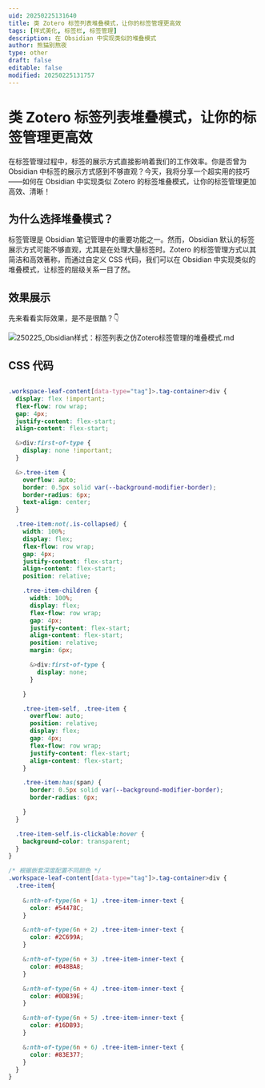 ```yaml
---
uid: 20250225131640
title: 类 Zotero 标签列表堆叠模式，让你的标签管理更高效
tags: [样式美化, 标签栏, 标签管理]
description: 在 Obsidian 中实现类似的堆叠模式
author: 熊猫别熬夜
type: other
draft: false
editable: false
modified: 20250225131757
---
```


# 类 Zotero 标签列表堆叠模式，让你的标签管理更高效

在标签管理过程中，标签的展示方式直接影响着我们的工作效率。你是否曾为 Obsidian 中标签的展示方式感到不够直观？今天，我将分享一个超实用的技巧——如何在 Obsidian 中实现类似 Zotero 的标签堆叠模式，让你的标签管理更加高效、清晰！

## 为什么选择堆叠模式？

标签管理是 Obsidian 笔记管理中的重要功能之一。然而，Obsidian 默认的标签展示方式可能不够直观，尤其是在处理大量标签时。Zotero 的标签管理方式以其简洁和高效著称，而通过自定义 CSS 代码，我们可以在 Obsidian 中实现类似的堆叠模式，让标签的层级关系一目了然。

## 效果展示

先来看看实际效果，是不是很酷？👇

![250225_Obsidian样式：标签列表之仿Zotero标签管理的堆叠模式.md](https://cdn.pkmer.cn/images/202502251316312.png!pkmer)

## CSS 代码

```css

.workspace-leaf-content[data-type="tag"]>.tag-container>div {
  display: flex !important;
  flex-flow: row wrap;
  gap: 4px;
  justify-content: flex-start;
  align-content: flex-start;

  &>div:first-of-type {
    display: none !important;
  }

  &>.tree-item {
    overflow: auto;
    border: 0.5px solid var(--background-modifier-border);
    border-radius: 6px;
    text-align: center;
  }

  .tree-item:not(.is-collapsed) {
    width: 100%;
    display: flex;
    flex-flow: row wrap;
    gap: 4px;
    justify-content: flex-start;
    align-content: flex-start;
    position: relative;

    .tree-item-children {
      width: 100%;
      display: flex;
      flex-flow: row wrap;
      gap: 4px;
      justify-content: flex-start;
      align-content: flex-start;
      position: relative;
      margin: 6px;

      &>div:first-of-type {
        display: none;
      }

    }

    .tree-item-self, .tree-item {
      overflow: auto;
      position: relative;
      display: flex;
      gap: 4px;
      flex-flow: row wrap;
      justify-content: flex-start;
      align-content: flex-start;
    }

    .tree-item:has(span) {
      border: 0.5px solid var(--background-modifier-border);
      border-radius: 6px;

    }
  }

  .tree-item-self.is-clickable:hover {
    background-color: transparent;
  }
}

/* 根据嵌套深度配置不同颜色 */
.workspace-leaf-content[data-type="tag"]>.tag-container>div {
  .tree-item{
    
    &:nth-of-type(6n + 1) .tree-item-inner-text {
      color: #54478C;
    }

    &:nth-of-type(6n + 2) .tree-item-inner-text {
      color: #2C699A;
    }

    &:nth-of-type(6n + 3) .tree-item-inner-text {
      color: #048BA8;
    }

    &:nth-of-type(6n + 4) .tree-item-inner-text {
      color: #0DB39E;
    }

    &:nth-of-type(6n + 5) .tree-item-inner-text {
      color: #16DB93;
    }

    &:nth-of-type(6n + 6) .tree-item-inner-text {
      color: #83E377;
    }
  }
}
```
